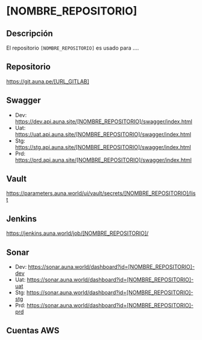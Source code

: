 <!--- Reemplazar [NOMBRE_REPOSITORIO] y [URL_GITLAB]  --->
# [NOMBRE_REPOSITORIO]

## Descripción
El repositorio `[NOMBRE_REPOSITORIO]` es usado para ....

## Repositorio
<https://git.auna.pe/[URL_GITLAB]>

## Swagger
- Dev: <https://dev.api.auna.site/[NOMBRE_REPOSITORIO]/swagger/index.html>
- Uat: <https://uat.api.auna.site/[NOMBRE_REPOSITORIO]/swagger/index.html>
- Stg: <https://stg.api.auna.site/[NOMBRE_REPOSITORIO]/swagger/index.html>
- Prd: <https://prd.api.auna.site/[NOMBRE_REPOSITORIO]/swagger/index.html>

## Vault
<https://parameters.auna.world/ui/vault/secrets/[NOMBRE_REPOSITORIO]/list>

## Jenkins
<https://jenkins.auna.world/job/[NOMBRE_REPOSITORIO]/>

## Sonar
- Dev: <https://sonar.auna.world/dashboard?id=[NOMBRE_REPOSITORIO]-dev>
- Uat: <https://sonar.auna.world/dashboard?id=[NOMBRE_REPOSITORIO]-uat>
- Stg: <https://sonar.auna.world/dashboard?id=[NOMBRE_REPOSITORIO]-stg>
- Prd: <https://sonar.auna.world/dashboard?id=[NOMBRE_REPOSITORIO]-prd>

## Cuentas AWS
<!--- Listar todas las cuentas relacionadas al repositorio --->
<!--- 
Ejm:
- auna-omnichannel-dev\
  #386960239590 | <devops+auna-omnichannel-dev@auna.pe>
 --->